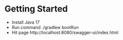 # Getting Started
- Install Java 17
- Run command ./gradlew bootRun
- Hit page http://localhost:8080/swagger-ui/index.html